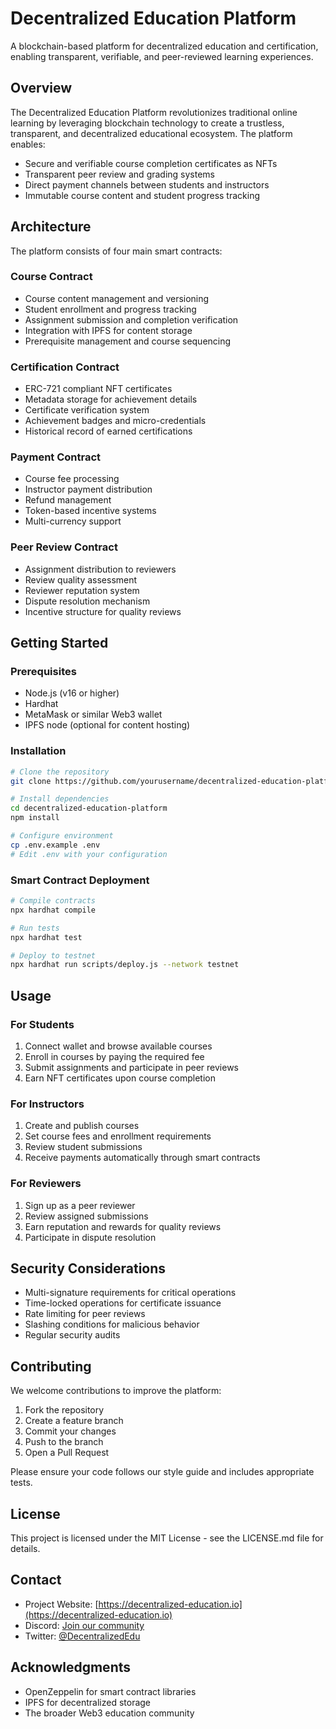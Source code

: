 # Decentralized Education Platform

A blockchain-based platform for decentralized education and certification, enabling transparent, verifiable, and peer-reviewed learning experiences.

## Overview

The Decentralized Education Platform revolutionizes traditional online learning by leveraging blockchain technology to create a trustless, transparent, and decentralized educational ecosystem. The platform enables:

- Secure and verifiable course completion certificates as NFTs
- Transparent peer review and grading systems
- Direct payment channels between students and instructors
- Immutable course content and student progress tracking

## Architecture

The platform consists of four main smart contracts:

### Course Contract
- Course content management and versioning
- Student enrollment and progress tracking
- Assignment submission and completion verification
- Integration with IPFS for content storage
- Prerequisite management and course sequencing

### Certification Contract
- ERC-721 compliant NFT certificates
- Metadata storage for achievement details
- Certificate verification system
- Achievement badges and micro-credentials
- Historical record of earned certifications

### Payment Contract
- Course fee processing
- Instructor payment distribution
- Refund management
- Token-based incentive systems
- Multi-currency support

### Peer Review Contract
- Assignment distribution to reviewers
- Review quality assessment
- Reviewer reputation system
- Dispute resolution mechanism
- Incentive structure for quality reviews

## Getting Started

### Prerequisites
- Node.js (v16 or higher)
- Hardhat
- MetaMask or similar Web3 wallet
- IPFS node (optional for content hosting)

### Installation
```bash
# Clone the repository
git clone https://github.com/yourusername/decentralized-education-platform

# Install dependencies
cd decentralized-education-platform
npm install

# Configure environment
cp .env.example .env
# Edit .env with your configuration
```

### Smart Contract Deployment
```bash
# Compile contracts
npx hardhat compile

# Run tests
npx hardhat test

# Deploy to testnet
npx hardhat run scripts/deploy.js --network testnet
```

## Usage

### For Students
1. Connect wallet and browse available courses
2. Enroll in courses by paying the required fee
3. Submit assignments and participate in peer reviews
4. Earn NFT certificates upon course completion

### For Instructors
1. Create and publish courses
2. Set course fees and enrollment requirements
3. Review student submissions
4. Receive payments automatically through smart contracts

### For Reviewers
1. Sign up as a peer reviewer
2. Review assigned submissions
3. Earn reputation and rewards for quality reviews
4. Participate in dispute resolution

## Security Considerations

- Multi-signature requirements for critical operations
- Time-locked operations for certificate issuance
- Rate limiting for peer reviews
- Slashing conditions for malicious behavior
- Regular security audits

## Contributing

We welcome contributions to improve the platform:

1. Fork the repository
2. Create a feature branch
3. Commit your changes
4. Push to the branch
5. Open a Pull Request

Please ensure your code follows our style guide and includes appropriate tests.

## License

This project is licensed under the MIT License - see the LICENSE.md file for details.

## Contact

- Project Website: [https://decentralized-education.io](https://decentralized-education.io)
- Discord: [Join our community](https://discord.gg/decentralized-education)
- Twitter: [@DecentralizedEdu](https://twitter.com/DecentralizedEdu)

## Acknowledgments

- OpenZeppelin for smart contract libraries
- IPFS for decentralized storage
- The broader Web3 education community
